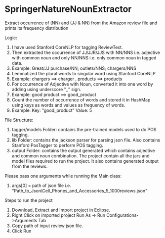 # SpringerNatureNounExtractor
Extract occurrence of (NN) and (JJ &amp; NN) from the Amazon review file and prints its frequency distribution

Logic:

1. I have used Stanford CoreNLP for tagging ReviewText.
2. Then extracted the occurrence of JJ/JJR/JJS with NN/NNS i.e. adjective with common noun and only NN/NNS i.e. only common noun in tagged data.
3. Example: Great/JJ purchase/NN; outlets/NNS; chargers/NNS
4. Lemmatized the plural words to singular word using Stanford CoreNLP
5. Example: chargers ==> charger , products ==> products
6. For occurrence of Adjective with Noun, converted it into one word by adding using underscore "_" sign.
7. Example: good product ==> good_product
8. Count the number of occurrence of words and stored it in HashMap using keys as words and values as frequency of words.
9. Example: Key: "good_product" Value: 5


File Structure:

1. tagger/models Folder: contains the pre-trained models used to do POS tagging.
2. lib Folder: contains the jackson parser for parsing json file. Also contains Stanford PosTagger to perform POS tagging.
3. output Folder: contains the output generated which contains adjective and common noun combination. The project contain all the jars and model files required to run the project. It also contains generated output from the reviews.


Please pass one arguments while running the Main class:
1. args[0] = path of json file i.e. "Path_to_Json\Cell_Phones_and_Accessories_5_1000reviews.json"


Steps to run the project

1. Download, Extract and Import project in Eclipse.
2. Right Click on imported project Run As -> Run Configurations->Arguments Tab
3. Copy path of input review json file.
4. Click Run
